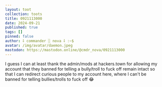 ```yaml
---
layout: toot
collection: toots
title: 0921113000
date: 2024-09-21
published: true
tags: []
pinned: false
author: ⸸ commander ░ nova ⸸ :~$
avatar: /img/avatar/daemon.jpeg
mastodon: https://mastodon.online/@cmdr_nova/0921113000
---
```


I guess I can at least thank the admin/mods at hackers.town for allowing my account that they banned for telling a bully/troll to fuck off remain intact so that I can redirect curious people to my account here, where I can't be banned for telling bullies/trolls to fuck off 😂
